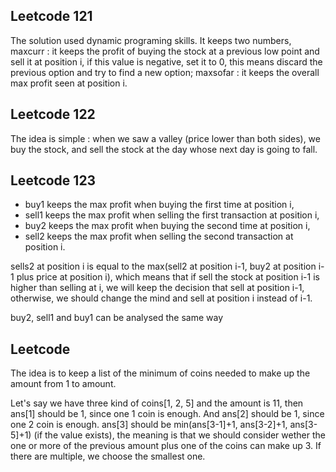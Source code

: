 ## Leetcode 121
The solution used dynamic programing skills. It keeps two numbers, maxcurr : it keeps the profit of buying the stock at a previous low
point and sell it at position i, if this value is negative, set it to 0, this means discard the previous option and try to find a new
option; maxsofar : it keeps the overall max profit seen at position i.


## Leetcode 122
The idea is simple : when we saw a valley (price lower than both sides), we buy the stock, and sell the stock at the day whose
next day is going to fall.


## Leetcode 123
* buy1 keeps the max profit when buying the first time at position i,
* sell1 keeps the max profit when selling the first transaction at position i,
* buy2 keeps the max profit when buying the second time at position i,
* sell2 keeps the max profit when selling the second transaction at position i.

sells2 at position i is equal to the max(sell2 at position i-1, buy2 at position i-1 plus price at position i), which means that if sell
the stock at position i-1 is higher than selling at i, we will keep the decision that sell at position i-1, otherwise, we should change
the mind and sell at position i instead of i-1.

buy2, sell1 and buy1 can be analysed the same way


## Leetcode
The idea is to keep a list of the minimum of coins needed to make up the amount from 1 to amount.

Let's say we have three kind of coins[1, 2, 5] and the amount is 11, then ans[1] should be 1, since one 1 coin is enough. And
ans[2] should be 1, since one 2 coin is enough. ans[3] should be min(ans[3-1]+1, ans[3-2]+1, ans[3-5]+1) (if the value exists), 
the meaning is that we should consider wether the one or more of the previous amount plus one of the coins can make up 3. If there
are multiple, we choose the smallest one.
